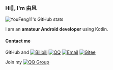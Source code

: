 ### Hi👋, I'm 由风

![YouFeng11's GitHub stats](https://github-readme-stats.vercel.app/api?username=youfeng11)

I am an **amateur Android developer** using Kotlin.

#### Contact me

GitHub and [![Bilibili](https://img.shields.io/badge/%40由风11-FF6699?style=flat-square&logo=bilibili&logoColor=FFFFFF&labelColor=FF6699)](https://b23.tv/HMTezn9) [![QQ](https://img.shields.io/badge/458643074-1EBAFC?style=flat-square&logo=QQ&logoColor=FFFFFF&labelColor=1EBAFC)](https://qm.qq.com/q/VXVMTN34EE) [![Email](https://img.shields.io/badge/youfeng11%40outlook.com-53A9F2?style=flat-square&logo=mailbox.org&logoColor=FFFFFF&labelColor=53A9F2)](mailto:youfeng11@outlook.com) [![Gitee](https://img.shields.io/badge/%40YouFeng11-C71D23?style=flat-square&logo=gitee&logoColor=FFFFFF&labelColor=C71D23)](https://gitee.com/YouFeng11)

Join my [![QQ Group](https://img.shields.io/badge/QQ%20Group%20%28539945982%29-1EBAFC?style=flat-square&logo=QQ&logoColor=FFFFFF&labelColor=1EBAFC)](http://qm.qq.com/cgi-bin/qm/qr?_wv=1027&k=WLYuxrc-FPS9DLLvq5RRWqy6i4qyu0y3&authKey=si8tZigc4d5qJh%2F%2FVs5QbLLQ0gflIrnPXxjA1P4cJxS0SEotqNSS8Z4NsKEwxZPM&noverify=0&group_code=539945982)
